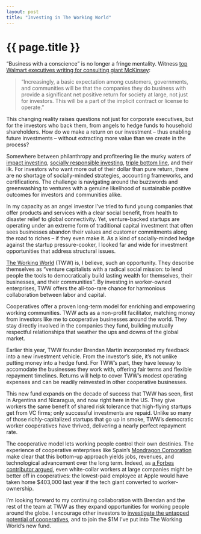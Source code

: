 ```yaml
---
layout: post
title: "Investing in The Working World"
---
```


# {{ page.title }}

“Business with a conscience” is no longer a fringe mentality. Witness [top Walmart executives writing for consulting giant McKinsey](http://www.mckinsey.com/insights/strategy/business_and_society_in_the_coming_decades):

> “Increasingly, a basic expectation among customers, governments, and communities will be that the companies they do business with provide a significant net positive return for society at large, not just for investors. This will be a part of the implicit contract or license to operate.”

This changing reality raises questions not just for corporate executives, but for the investors who back them, from angels to hedge funds to household shareholders. How do we make a return on our investment – thus enabling future investments – without extracting more value than we create in the process?

Somewhere between philanthropy and profiteering lie the murky waters of [impact investing](http://en.wikipedia.org/wiki/Impact_investing), [socially responsible investing](http://en.wikipedia.org/wiki/Socially_responsible_investing), [triple bottom line](http://en.wikipedia.org/wiki/Triple_bottom_line), and their ilk. For investors who want more out of their dollar than pure return, there are  no shortage of socially-minded strategies, accounting frameworks, and certifications. The challenge is navigating around the buzzwords and greenwashing to ventures with a genuine likelihood of sustainable positive outcomes for investors and communities alike.

In my capacity as an angel investor I’ve tried to fund young companies that offer products and services with a clear social benefit, from health to disaster relief to global connectivity. Yet, venture-backed startups are operating under an extreme form of traditional capital investment that often sees businesses abandon their values and customer commitments along the road to riches – if they even make it. As a kind of socially-minded hedge against the startup pressure-cooker, I looked far and wide for investment opportunities that address structural issues.

[The Working World](http://theworkingworld.org/) (TWW) is, I believe, such an opportunity. They describe themselves as “venture capitalists with a radical social mission: to lend people the tools to democratically build lasting wealth for themselves, their businesses, and their communities”. By investing in worker-owned enterprises, TWW offers the all-too-rare chance for harmonious collaboration between labor and capital.

Cooperatives offer a proven long-term model for enriching and empowering working communities. TWW acts as a non-profit facilitator, matching money from investors like me to cooperative businesses around the world. They stay directly involved in the companies they fund, building mutually respectful relationships that weather the ups and downs of the global market.

Earlier this year, TWW founder Brendan Martin incorporated my feedback into a new investment vehicle. From the investor’s side, it’s not unlike putting money into a hedge fund. For TWW’s part, they have leeway to accomodate the businesses they work with, offering fair terms and flexible repayment timelines. Returns will help to cover TWW’s modest operating expenses and can be readily reinvested in other cooperative businesses.

This new fund expands on the decade of success that TWW has seen, first in Argentina and Nicaragua, and now right here in the US. They give workers the same benefit of shared risk tolerance that high-flying startups get from VC firms; only successful investments are repaid. Unlike so many of those richly-capitalized startups that go up in smoke, TWW’s democratic worker cooperatives have thrived, delivering a nearly perfect repayment rate.

The cooperative model lets working people control their own destinies. The experience of cooperative enterprises like Spain’s [Mondragon Corporation](http://www.mondragon-corporation.com/eng/) make clear that this bottom-up approach yields jobs, revenues, and technological advancement over the long term. Indeed, as [a Forbes contributor argued](http://www.forbes.com/sites/cameronkeng/2014/12/18/if-apple-was-a-worker-cooperative-each-employee-would-earn-at-least-403k/), even white-collar workers at large companies might be better off in cooperatives: the lowest-paid employee at Apple would have taken home $403,000 last year if the tech giant converted to worker-ownership.

I’m looking forward to my continuing collaboration with Brendan and the rest of the team at TWW as they expand opportunities for working people around the globe. I encourage other investors to [investigate the untapped potential of cooperatives](http://blog.ncrp.org/2015/05/investing-in-worker-cooperatives.html), and to join the $1M I’ve put into The Working World’s new fund.
